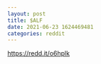 ```yaml
--- 
layout: post 
title: $ALF 
date: 2021-06-23 1624469481 
categories: reddit 
--- 
```

https://redd.it/o6hplk